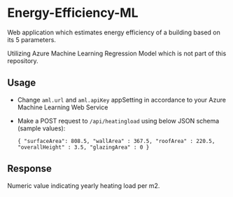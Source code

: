 # Energy-Efficiency-ML

Web application which estimates energy efficiency of a building based on its 5 parameters.

Utilizing Azure Machine Learning Regression Model which is not part of this repository.

## Usage

* Change `aml.url` and `aml.apiKey` appSetting in accordance to your Azure Machine Learning Web Service

* Make a POST request to `/api/heatingload` using below JSON schema (sample values):


    `{
        "surfaceArea": 808.5,
        "wallArea" : 367.5,
        "roofArea" : 220.5,
        "overallHeight" : 3.5,
        "glazingArea" : 0
    }`

## Response

Numeric value indicating yearly heating load per m2.
